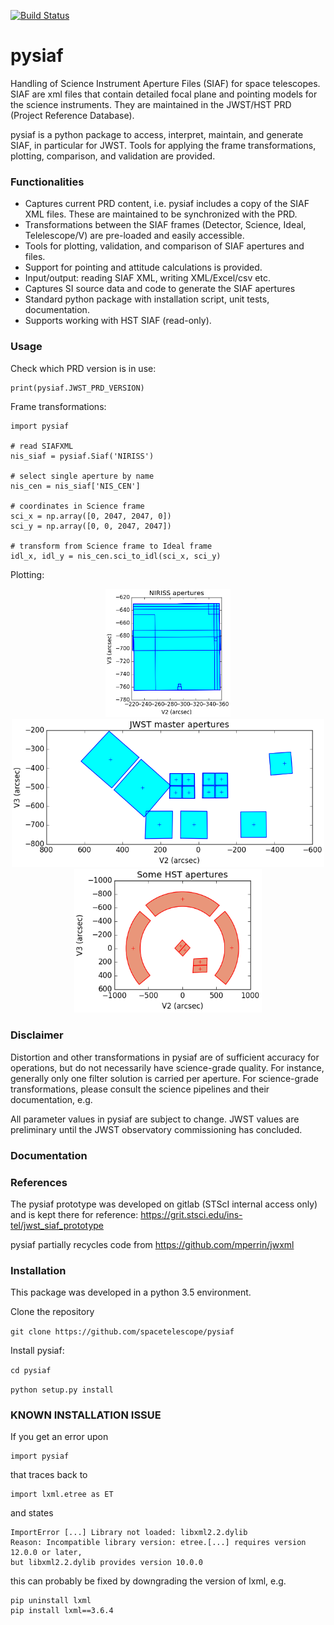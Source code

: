 [![Build Status](https://travis-ci.com/spacetelescope/pysiaf.svg?token=7TqWq6XCJswLuigCjy2Y&branch=master)](https://travis-ci.com/spacetelescope/pysiaf)

pysiaf
=====
Handling of Science Instrument Aperture Files (SIAF) for space telescopes. SIAF are xml files that contain detailed focal plane and pointing models for the science instruments. They are maintained in the JWST/HST PRD (Project Reference Database). 

pysiaf is a python package to access, interpret, maintain, and generate SIAF, in particular for JWST. Tools for applying the frame transformations, plotting, comparison, and validation are provided.

### Functionalities

* Captures current PRD content, i.e. pysiaf includes a copy of the SIAF XML files. These are maintained to be synchronized with the PRD.
* Transformations between the SIAF frames (Detector, Science, Ideal, Telelescope/V) are pre-loaded and easily accessible.
* Tools for plotting, validation, and comparison of SIAF apertures and files.
* Support for pointing and attitude calculations is provided.
* Input/output: reading SIAF XML, writing XML/Excel/csv etc.
* Captures SI source data and code to generate the SIAF apertures
* Standard python package with installation script, unit tests, documentation.
* Supports working with HST SIAF (read-only).
 

### Usage
Check which PRD version is in use:

    print(pysiaf.JWST_PRD_VERSION)

Frame transformations:

    import pysiaf

    # read SIAFXML
    nis_siaf = pysiaf.Siaf('NIRISS')

    # select single aperture by name
    nis_cen = nis_siaf['NIS_CEN']

    # coordinates in Science frame
    sci_x = np.array([0, 2047, 2047, 0])
    sci_y = np.array([0, 0, 2047, 2047])

    # transform from Science frame to Ideal frame
    idl_x, idl_y = nis_cen.sci_to_idl(sci_x, sci_y)
    
Plotting:

<p align="center">
  <img src="examples/figures/NIRISS_apertures.png" width="200"/>
  <img src="examples/figures/JWST_master_apertures.png" width="500"/>
  <img src="examples/figures/HST_apertures.png" width="300"/>
</p>
    
### Disclaimer

Distortion and other transformations in pysiaf are of sufficient accuracy for operations, but do not necessarily have science-grade quality. For instance, generally only one filter solution is carried per aperture.
For science-grade transformations, please consult the science pipelines and their documentation, e.g.     

All parameter values in pysiaf are subject to change. JWST values are preliminary until the JWST observatory commissioning has concluded.    

### Documentation

### References
The pysiaf prototype was developed on gitlab (STScI internal access only) and is kept there for reference: https://grit.stsci.edu/ins-tel/jwst_siaf_prototype

pysiaf partially recycles code from https://github.com/mperrin/jwxml


### Installation
This package was developed in a python 3.5 environment. 

Clone the repository

``git clone https://github.com/spacetelescope/pysiaf``

Install pysiaf:

``cd pysiaf``

``python setup.py install``

### KNOWN INSTALLATION ISSUE

If you get an error upon
    
    import pysiaf

that traces back to 
    
    import lxml.etree as ET
    
and states 
    
    ImportError [...] Library not loaded: libxml2.2.dylib   
    Reason: Incompatible library version: etree.[...] requires version 12.0.0 or later,
    but libxml2.2.dylib provides version 10.0.0
    
this can probably be fixed by downgrading the version of lxml, e.g.
    
    pip uninstall lxml
    pip install lxml==3.6.4
         
